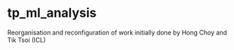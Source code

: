 # tp_ml_analysis
Reorganisation and reconfiguration of work initially done by Hong Choy and Tik Tsoi (ICL) 
